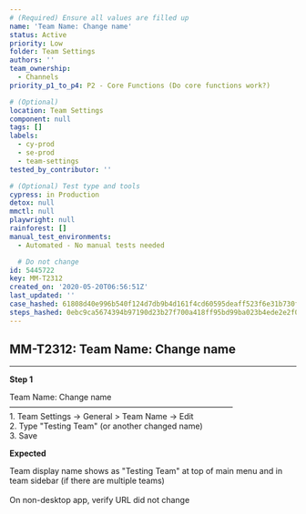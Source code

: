 ```yaml
---
# (Required) Ensure all values are filled up
name: 'Team Name: Change name'
status: Active
priority: Low
folder: Team Settings
authors: ''
team_ownership:
  - Channels
priority_p1_to_p4: P2 - Core Functions (Do core functions work?)

# (Optional)
location: Team Settings
component: null
tags: []
labels:
  - cy-prod
  - se-prod
  - team-settings
tested_by_contributor: ''

# (Optional) Test type and tools
cypress: in Production
detox: null
mmctl: null
playwright: null
rainforest: []
manual_test_environments:
  - Automated - No manual tests needed

  # Do not change
id: 5445722
key: MM-T2312
created_on: '2020-05-20T06:56:51Z'
last_updated: ''
case_hashed: 61808d40e996b540f124d7db9b4d161f4cd60595deaff523f6e31b730f9514c2cc7bc1ada2999b05e097b5272cb10766
steps_hashed: 0ebc9ca5674394b97190d23b27f700a418ff95bd99ba023b4ede2e2f09af6d7eac16c2ec49c0796838e6288f5625896c
---
```


<!-- (Auto-generated) Based on frontmatter's "key" and "name" -->

## MM-T2312: Team Name: Change name

---

**Step 1**

Team Name: Change name\
————————————————————————————\
1\. Team Settings -> General > Team Name -> Edit\
2\. Type "Testing Team" (or another changed name)\
3\. Save

**Expected**

Team display name shows as "Testing Team" at top of main menu and in team sidebar (if there are multiple teams)\
\
On non-desktop app, verify URL did not change

